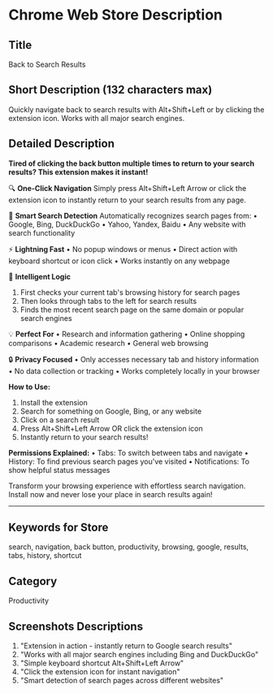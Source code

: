 # Chrome Web Store Description

## Title
Back to Search Results

## Short Description (132 characters max)
Quickly navigate back to search results with Alt+Shift+Left or by clicking the extension icon. Works with all major search engines.

## Detailed Description

**Tired of clicking the back button multiple times to return to your search results? This extension makes it instant!**

🔍 **One-Click Navigation**
Simply press Alt+Shift+Left Arrow or click the extension icon to instantly return to your search results from any page.

🎯 **Smart Search Detection**
Automatically recognizes search pages from:
• Google, Bing, DuckDuckGo
• Yahoo, Yandex, Baidu
• Any website with search functionality

⚡ **Lightning Fast**
• No popup windows or menus
• Direct action with keyboard shortcut or icon click
• Works instantly on any webpage

🧠 **Intelligent Logic**
1. First checks your current tab's browsing history for search pages
2. Then looks through tabs to the left for search results
3. Finds the most recent search page on the same domain or popular search engines

💡 **Perfect For**
• Research and information gathering
• Online shopping comparisons
• Academic research
• General web browsing

🔒 **Privacy Focused**
• Only accesses necessary tab and history information
• No data collection or tracking
• Works completely locally in your browser

**How to Use:**
1. Install the extension
2. Search for something on Google, Bing, or any website
3. Click on a search result
4. Press Alt+Shift+Left Arrow OR click the extension icon
5. Instantly return to your search results!

**Permissions Explained:**
• Tabs: To switch between tabs and navigate
• History: To find previous search pages you've visited
• Notifications: To show helpful status messages

Transform your browsing experience with effortless search navigation. Install now and never lose your place in search results again!

---

## Keywords for Store
search, navigation, back button, productivity, browsing, google, results, tabs, history, shortcut

## Category
Productivity

## Screenshots Descriptions
1. "Extension in action - instantly return to Google search results"
2. "Works with all major search engines including Bing and DuckDuckGo" 
3. "Simple keyboard shortcut Alt+Shift+Left Arrow"
4. "Click the extension icon for instant navigation"
5. "Smart detection of search pages across different websites"

